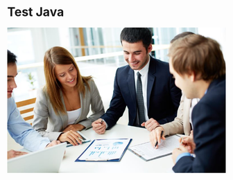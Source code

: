 # Test Java
![meeting](/assets/images/uploads/5a9d3d5bd38bc104company-name-change-process.jpg "meeting_title")

